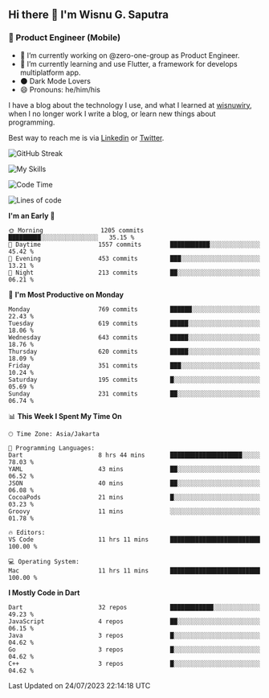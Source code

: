 ## Hi there 👋 I'm Wisnu G. Saputra

### :mobile_phone_off: Product Engineer (Mobile)

- 🔭 I’m currently working on @zero-one-group as Product Engineer.
- 🌱 I’m currently learning and use Flutter, a framework for develops multiplatform app.
- 🌑 Dark Mode Lovers
- 😄 Pronouns: he/him/his

I have a blog about the technology I use, and what I learned at [wisnuwiry](https://wisnuwiry.space/), when I no longer work I write a blog, or learn new things about programming.

Best way to reach me is via [Linkedin](https://www.linkedin.com/in/wisnu-saputra/) or [Twitter](https://twitter.com/wisnuwiry).

![GitHub Streak](https://streak-stats.demolab.com?user=wisnuwiry&theme=dark&hide_border=true)

![My Skills](https://skillicons.dev/icons?i=dart,flutter,kotlin,swift,go,js,css,neovim,git,linux&perline=5)

<!--START_SECTION:waka-->
![Code Time](http://img.shields.io/badge/Code%20Time-594%20hrs%2011%20mins-blue)

![Lines of code](https://img.shields.io/badge/From%20Hello%20World%20I%27ve%20Written-4.6%20million%20lines%20of%20code-blue)

**I'm an Early 🐤** 

```text
🌞 Morning                1205 commits        █████████░░░░░░░░░░░░░░░░   35.15 % 
🌆 Daytime                1557 commits        ███████████░░░░░░░░░░░░░░   45.42 % 
🌃 Evening                453 commits         ███░░░░░░░░░░░░░░░░░░░░░░   13.21 % 
🌙 Night                  213 commits         ██░░░░░░░░░░░░░░░░░░░░░░░   06.21 % 
```
📅 **I'm Most Productive on Monday** 

```text
Monday                   769 commits         ██████░░░░░░░░░░░░░░░░░░░   22.43 % 
Tuesday                  619 commits         █████░░░░░░░░░░░░░░░░░░░░   18.06 % 
Wednesday                643 commits         █████░░░░░░░░░░░░░░░░░░░░   18.76 % 
Thursday                 620 commits         █████░░░░░░░░░░░░░░░░░░░░   18.09 % 
Friday                   351 commits         ███░░░░░░░░░░░░░░░░░░░░░░   10.24 % 
Saturday                 195 commits         █░░░░░░░░░░░░░░░░░░░░░░░░   05.69 % 
Sunday                   231 commits         ██░░░░░░░░░░░░░░░░░░░░░░░   06.74 % 
```


📊 **This Week I Spent My Time On** 

```text
🕑︎ Time Zone: Asia/Jakarta

💬 Programming Languages: 
Dart                     8 hrs 44 mins       ████████████████████░░░░░   78.03 % 
YAML                     43 mins             ██░░░░░░░░░░░░░░░░░░░░░░░   06.52 % 
JSON                     40 mins             ██░░░░░░░░░░░░░░░░░░░░░░░   06.08 % 
CocoaPods                21 mins             █░░░░░░░░░░░░░░░░░░░░░░░░   03.23 % 
Groovy                   11 mins             ░░░░░░░░░░░░░░░░░░░░░░░░░   01.78 % 

🔥 Editors: 
VS Code                  11 hrs 11 mins      █████████████████████████   100.00 % 

💻 Operating System: 
Mac                      11 hrs 11 mins      █████████████████████████   100.00 % 
```

**I Mostly Code in Dart** 

```text
Dart                     32 repos            ████████████░░░░░░░░░░░░░   49.23 % 
JavaScript               4 repos             ██░░░░░░░░░░░░░░░░░░░░░░░   06.15 % 
Java                     3 repos             █░░░░░░░░░░░░░░░░░░░░░░░░   04.62 % 
Go                       3 repos             █░░░░░░░░░░░░░░░░░░░░░░░░   04.62 % 
C++                      3 repos             █░░░░░░░░░░░░░░░░░░░░░░░░   04.62 % 
```




 Last Updated on 24/07/2023 22:14:18 UTC
<!--END_SECTION:waka-->
